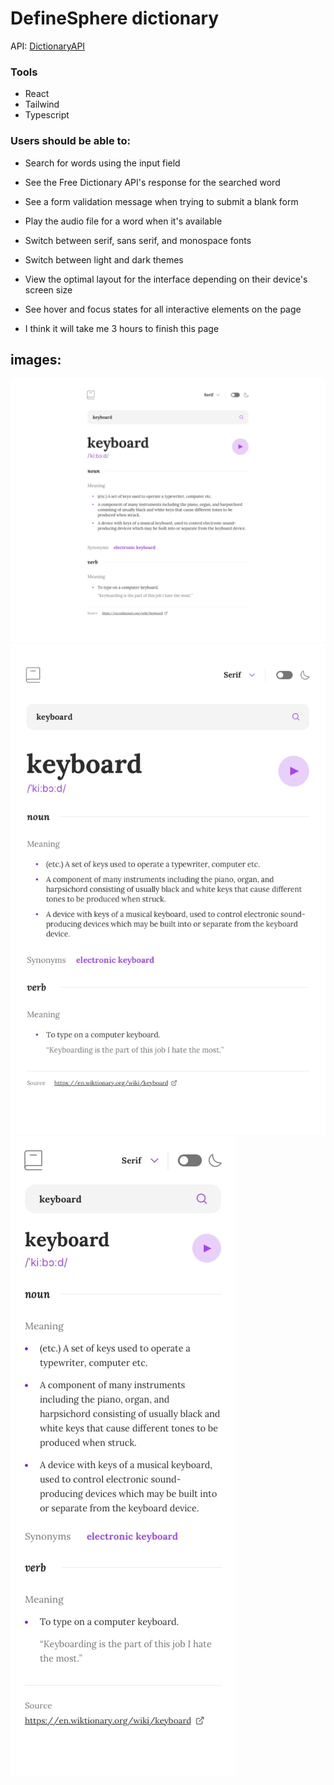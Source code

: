 # DefineSphere dictionary

API:
[DictionaryAPI](https://api.dictionaryapi.dev/api/v2/entries/en/keyboard)

### Tools
- React
- Tailwind
- Typescript 



### Users should be able to:

- Search for words using the input field
- See the Free Dictionary API's response for the searched word
- See a form validation message when trying to submit a blank form
- Play the audio file for a word when it's available
- Switch between serif, sans serif, and monospace fonts
- Switch between light and dark themes
- View the optimal layout for the interface depending on their device's screen size
- See hover and focus states for all interactive elements on the page


- I think it will take me 3 hours to finish this page

## images:
![Project images](./src/mocks/desktop.jpg)
![Project images](./src/mocks/tablet.jpg)
![Project images](./src/mocks/mobile.jpg)